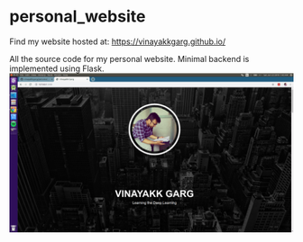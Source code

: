 # personal_website

Find my website hosted at: https://vinayakkgarg.github.io/

All the source code for my personal website. Minimal backend is implemented using Flask.
![home_page](https://github.com/vinayakkgarg/personal_website/blob/master/home.png?raw=true)
